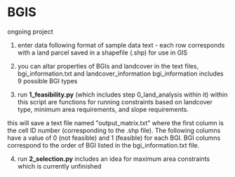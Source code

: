 # BGIS
ongoing project

1. enter data following format of sample data text - each row corresponds with a land parcel saved in a shapefile (.shp) for use in GIS
2. you can altar properties of BGIs and landcover in the text files, bgi_information.txt and landcover_information
   bgi_information includes 9 possible BGI types
   
3. run **1_feasibility.py** (which includes step 0_land_analysis within it)
  within this script are functions for running constraints based on landcover type, minimum area requirements, and slope requirements.

  this will save a text file named "output_matrix.txt" where the first column is the cell ID number (corresponding to the .shp file). The following columns have a value of 0 (not feasible) and 1 (feasible) for each BGI. BGI columns correspond to the order of BGI listed in the bgi_information.txt file. 

4. run **2_selection.py**
   includes an idea for maximum area constraints which is currently unfinished
